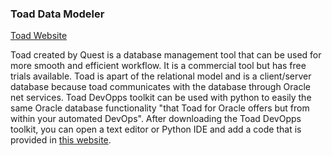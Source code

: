 ### Toad Data Modeler

[Toad Website](https://www.quest.com/toad/)

Toad created by Quest is a database management tool that can be used for more
smooth and efficient workflow. It is a commercial tool but has free trials
available. Toad is apart of the relational model and is a client/server
database because toad communicates with the database through Oracle net services.
Toad DevOpps toolkit can be used with python to easily the same Oracle database
functionality "that Toad for Oracle offers but from within your automated
DevOps". After downloading the Toad DevOpps toolkit, you can open a text editor
or Python IDE and add a code that is provided in [this website](https://blog.toadworld.com/2018/02/26/blog-post-pl-sql-code-analysis-with-toad-devops-toolkit-and-python).
